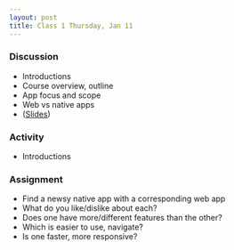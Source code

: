 ```yaml
---
layout: post
title: Class 1 Thursday, Jan 11
---
```


### Discussion

* Introductions
* Course overview, outline
* App focus and scope
* Web vs native apps
* ([Slides](/presentations/class1))

### Activity

* Introductions

### Assignment

* Find a newsy native app with a corresponding web app
* What do you like/dislike about each?
* Does one have more/different features than the other?
* Which is easier to use, navigate?
* Is one faster, more responsive?
